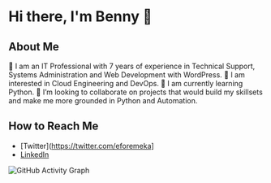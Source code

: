 # Hi there, I'm Benny 👋

## About Me
🔭 I am an IT Professional with 7 years of experience in Technical Support, Systems Administration and Web Development with WordPress.
👀 I am interested in Cloud Engineering and DevOps.
🌱 I am currently learning Python.
💞️ I’m looking to collaborate on projects that would build my skillsets and make me more grounded in Python and Automation.

## How to Reach Me
- [Twitter](https://twitter.com/eforemeka]
- [LinkedIn](https://www.linkedin.com/in/benny-emeka/)

![GitHub Activity Graph](https://activity-graph.herokuapp.com/graph?username=eforemeka&theme=dracula&hide_border=true)

<!--
**eforemeka/eforemeka** is a ✨ _special_ ✨ repository because its `README.md` (this file) appears on your GitHub profile.

Here are some ideas to get you started:

- 🔭 I’m currently working on ...
- 🌱 I’m currently learning ...
- 👯 I’m looking to collaborate on ...
- 🤔 I’m looking for help with ...
- 💬 Ask me about ...
- 📫 How to reach me: ...
- 😄 Pronouns: ...
- ⚡ Fun fact: ...
-->
